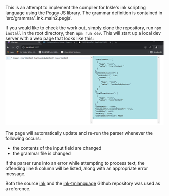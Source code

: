 This is an attempt to implement the compiler for Inkle's ink scripting language using the Peggy JS library. The grammar definition is contained in 'src/grammar/_ink_main2.pegjs'.

If you would like to check the work out, simply clone the repository, run `npm install` in the root directory, then `npm run dev`. This will start up a local dev server with a web page that looks like this:
![](test_page.PNG)

The page will automatically update and re-run the parser whenever the following occurs:
- the contents of the input field are changed
- the grammar file is changed

If the parser runs into an error while attempting to process text, the offending line & column will be listed, along with an appropriate error message.

Both the source [ink](https://github.com/inkle/ink) and the [ink-tmlanguage](https://github.com/inkle/ink-tmlanguage) Github repository was used as a reference.